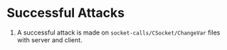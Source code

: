# Successful Attacks

1. A successful attack is made on `socket-calls/CSocket/ChangeVar` files with server and client.
